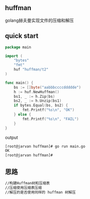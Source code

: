 ## huffman 

golang赫夫曼实现文件的压缩和解压

## quick start

```go
package main

import (
	"bytes"
	"fmt"
	huf "huffman/t2"
)

func main() {
	bs := []byte("aabbbccccddddde")
	h := huf.NewHuffman()
	bs1, _ := h.Zip(bs)
	bs2, _ := h.Unzip(bs1)
	if bytes.Equal(bs, bs2) {
		fmt.Printf("%s\n", "OK")
	} else {
		fmt.Printf("%s\n", "FAIL")
	}
}

```

output 


```bash
[root@jarvan huffman]# go run main.go 
OK
[root@jarvan huffman]# 
```

## 思路

```bash
//构建Huffman树和压缩表
//压缩使用压缩表压缩
//解压的是否使用同样的 huffman 树解压
```